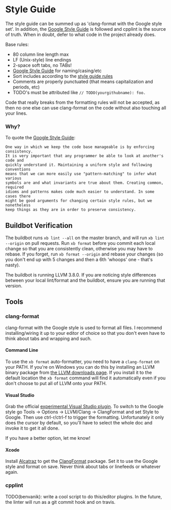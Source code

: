 # Style Guide

The style guide can be summed up as 'clang-format with the Google style set'.
In addition, the [Google Style Guide](http://google-styleguide.googlecode.com/svn/trunk/cppguide.xml)
is followed and cpplint is the source of truth. When in doubt, defer to what
code in the project already does.

Base rules:

* 80 column line length max
* LF (Unix-style) line endings
* 2-space soft tabs, no TABs!
* [Google Style Guide](http://google-styleguide.googlecode.com/svn/trunk/cppguide.xml) for naming/casing/etc
* Sort includes according to the [style guide rules](http://google-styleguide.googlecode.com/svn/trunk/cppguide.html#Names_and_Order_of_Includes)
* Comments are properly punctuated (that means capitalization and periods, etc)
* TODO's must be attributed like `// TODO(yourgithubname): foo.`

Code that really breaks from the formatting rules will not be accepted, as then
no one else can use clang-format on the code without also touching all your
lines.

### Why?

To quote the [Google Style Guide](http://google-styleguide.googlecode.com/svn/trunk/cppguide.xml):

```
One way in which we keep the code base manageable is by enforcing consistency.
It is very important that any programmer be able to look at another's code and
quickly understand it. Maintaining a uniform style and following conventions
means that we can more easily use "pattern-matching" to infer what various
symbols are and what invariants are true about them. Creating common, required
idioms and patterns makes code much easier to understand. In some cases there
might be good arguments for changing certain style rules, but we nonetheless
keep things as they are in order to preserve consistency.
```

## Buildbot Verification

The buildbot runs `xb lint --all` on the master branch, and will run
`xb lint --origin` on pull requests. Run `xb format` before you commit each
local change so that you are consistently clean, otherwise you may have to
rebase. If you forget, run `xb format --origin` and rebase your changes (so you
don't end up with 5 changes and then a 6th 'whoops' one - that's nasty).

The buildbot is running LLVM 3.8.0. If you are noticing style differences
between your local lint/format and the buildbot, ensure you are running that
version.

## Tools

### clang-format

clang-format with the Google style is used to format all files. I recommend
installing/wiring it up to your editor of choice so that you don't even have to
think about tabs and wrapping and such.

#### Command Line

To use the `xb format` auto-formatter, you need to have a `clang-format` on your
PATH. If you're on Windows you can do this by installing an LLVM binary package
from [the LLVM downloads page](http://llvm.org/releases/download.html). If you
install it to the default location the `xb format` command will find it
automatically even if you don't choose to put all of LLVM onto your PATH.

#### Visual Studio

Grab the official [experimental Visual Studio plugin](http://llvm.org/builds/).
To switch to the Google style go Tools -> Options -> LLVM/Clang -> ClangFormat
and set Style to Google. Then use ctrl-r/ctrl-f to trigger the formatting.
Unfortunately it only does the cursor by default, so you'll have to select the
whole doc and invoke it to get it all done.

If you have a better option, let me know!

#### Xcode

Install [Alcatraz](http://alcatraz.io/) to get the [ClangFormat](https://github.com/travisjeffery/ClangFormat-Xcode)
package. Set it to use the Google style and format on save. Never think about
tabs or linefeeds or whatever again.

### cpplint

TODO(benvanik): write a cool script to do this/editor plugins.
In the future, the linter will run as a git commit hook and on travis.
